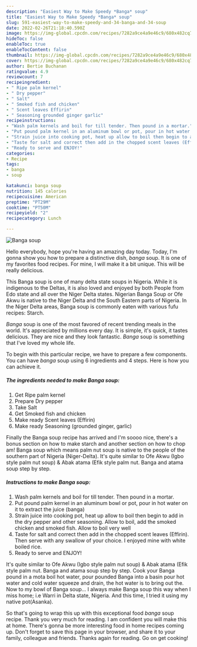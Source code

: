 ```yaml
---
description: "Easiest Way to Make Speedy *Banga* soup"
title: "Easiest Way to Make Speedy *Banga* soup"
slug: 591-easiest-way-to-make-speedy-and-34-banga-and-34-soup
date: 2022-02-26T21:18:40.590Z
image: https://img-global.cpcdn.com/recipes/7282a9ce4a9e46c9/680x482cq70/banga-soup-recipe-main-photo.jpg
hideToc: false
enableToc: true
enableTocContent: false
thumbnail: https://img-global.cpcdn.com/recipes/7282a9ce4a9e46c9/680x482cq70/banga-soup-recipe-main-photo.jpg
cover: https://img-global.cpcdn.com/recipes/7282a9ce4a9e46c9/680x482cq70/banga-soup-recipe-main-photo.jpg
author: Bertie Buchanan
ratingvalue: 4.9
reviewcount: 7
recipeingredient:
- " Ripe palm kernel"
- " Dry pepper"
- " Salt"
- " Smoked fish and chicken"
- " Scent leaves Effirin"
- " Seasoning grounded ginger garlic"
recipeinstructions:
- "Wash palm kernels and boil for till tender. Then pound in a mortar."
- "Put pound palm kernel in an aluminum bowl or pot, pour in hot water on it to extract the juice (banga)"
- "Strain juice into cooking pot, heat up allow to boil then begin to add in the dry pepper and other seasoning. Allow to boil, add the smoked chicken and smoked fish. Allow to boil very well"
- "Taste for salt and correct then add in the chopped scent leaves (Effirin). Then serve with any swallow of your choice. I enjoyed mine with white boiled rice."
- "Ready to serve and ENJOY!"
categories:
- Recipe
tags:
- banga
- soup

katakunci: banga soup 
nutrition: 145 calories
recipecuisine: American
preptime: "PT29M"
cooktime: "PT50M"
recipeyield: "2"
recipecategory: Lunch

---
```



![*Banga* soup](https://img-global.cpcdn.com/recipes/7282a9ce4a9e46c9/680x482cq70/banga-soup-recipe-main-photo.jpg)

Hello everybody, hope you're having an amazing day today. Today, I'm gonna show you how to prepare a distinctive dish, *banga* soup. It is one of my favorites food recipes. For mine, I will make it a bit unique. This will be really delicious.

This Banga soup is one of many delta state soups in Nigeria. While it is indigenous to the Deltas, it is also loved and enjoyed by both People from Edo state and all over the Niger Delta states. Nigerian Banga Soup or Ofe Akwu is native to the Niger Delta and the South Eastern parts of Nigeria. In the Niger Delta areas, Banga soup is commonly eaten with various fufu recipes: Starch.

*Banga* soup is one of the most favored of recent trending meals in the world. It's appreciated by millions every day. It is simple, it's quick, it tastes delicious. They are nice and they look fantastic. *Banga* soup is something that I've loved my whole life.


To begin with this particular recipe, we have to prepare a few components. You can have *banga* soup using 6 ingredients and 4 steps. Here is how you can achieve it.

<!--inarticleads1-->

##### The ingredients needed to make *Banga* soup:

1. Get  Ripe palm kernel
1. Prepare  Dry pepper
1. Take  Salt
1. Get  Smoked fish and chicken
1. Make ready  Scent leaves (Effirin)
1. Make ready  Seasoning (grounded ginger, garlic)


Finally the Banga soup recipe has arrived and I&#39;m soooo nice, there&#39;s a bonus section on how to make starch and another section on how to chop am! Banga soup which means palm nut soup is native to the people of the southern part of Nigeria (Niger-Delta). It&#39;s quite similar to Ofe Akwu (Igbo style palm nut soup) & Abak atama (Efik style palm nut. Banga and atama soup step by step. 

<!--inarticleads2-->

##### Instructions to make *Banga* soup:

1. Wash palm kernels and boil for till tender. Then pound in a mortar.
1. Put pound palm kernel in an aluminum bowl or pot, pour in hot water on it to extract the juice (banga)
1. Strain juice into cooking pot, heat up allow to boil then begin to add in the dry pepper and other seasoning. Allow to boil, add the smoked chicken and smoked fish. Allow to boil very well
1. Taste for salt and correct then add in the chopped scent leaves (Effirin). Then serve with any swallow of your choice. I enjoyed mine with white boiled rice.
1. Ready to serve and ENJOY!

It&#39;s quite similar to Ofe Akwu (Igbo style palm nut soup) & Abak atama (Efik style palm nut. Banga and atama soup step by step. Cook your Banga pound in a mota boil hot water, pour pounded Banga into a basin pour hot water and cold water squeeze and drain, the hot water is to bring out the. Now to my bowl of Banga soup… I always make Banga soup this way when I miss home; i.e Warri in Delta state, Nigeria. And this time, I tried it using my native pot(Asanka). 

So that's going to wrap this up with this exceptional food *banga* soup recipe. Thank you very much for reading. I am confident you will make this at home. There's gonna be more interesting food in home recipes coming up. Don't forget to save this page in your browser, and share it to your family, colleague and friends. Thanks again for reading. Go on get cooking!
